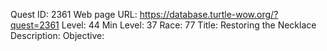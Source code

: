 Quest ID: 2361
Web page URL: https://database.turtle-wow.org/?quest=2361
Level: 44
Min Level: 37
Race: 77
Title: Restoring the Necklace
Description: 
Objective: 
